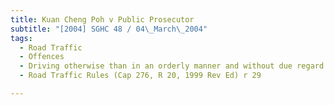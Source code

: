 ```yaml
---
title: Kuan Cheng Poh v Public Prosecutor 
subtitle: "[2004] SGHC 48 / 04\_March\_2004"
tags:
  - Road Traffic
  - Offences
  - Driving otherwise than in an orderly manner and without due regard for the safety of others
  - Road Traffic Rules (Cap 276, R 20, 1999 Rev Ed) r 29

---
```


